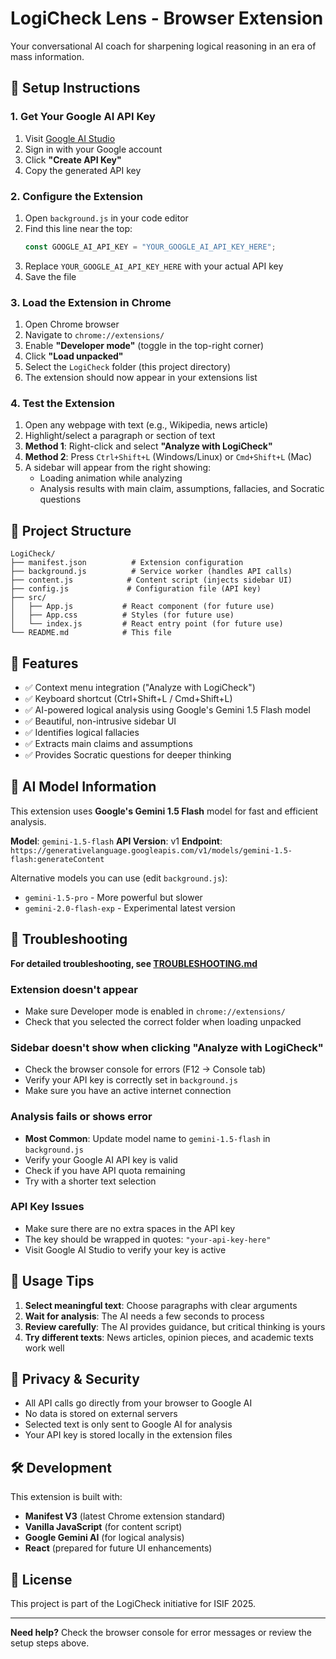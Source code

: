 # LogiCheck Lens - Browser Extension

Your conversational AI coach for sharpening logical reasoning in an era of mass information.

## 🚀 Setup Instructions

### 1. Get Your Google AI API Key

1. Visit [Google AI Studio](https://aistudio.google.com/app/apikey)
2. Sign in with your Google account
3. Click **"Create API Key"**
4. Copy the generated API key

### 2. Configure the Extension

1. Open `background.js` in your code editor
2. Find this line near the top:
   ```javascript
   const GOOGLE_AI_API_KEY = "YOUR_GOOGLE_AI_API_KEY_HERE";
   ```
3. Replace `YOUR_GOOGLE_AI_API_KEY_HERE` with your actual API key
4. Save the file

### 3. Load the Extension in Chrome

1. Open Chrome browser
2. Navigate to `chrome://extensions/`
3. Enable **"Developer mode"** (toggle in the top-right corner)
4. Click **"Load unpacked"**
5. Select the `LogiCheck` folder (this project directory)
6. The extension should now appear in your extensions list

### 4. Test the Extension

1. Open any webpage with text (e.g., Wikipedia, news article)
2. Highlight/select a paragraph or section of text
3. **Method 1**: Right-click and select **"Analyze with LogiCheck"**
4. **Method 2**: Press `Ctrl+Shift+L` (Windows/Linux) or `Cmd+Shift+L` (Mac)
5. A sidebar will appear from the right showing:
   - Loading animation while analyzing
   - Analysis results with main claim, assumptions, fallacies, and Socratic questions

## 📁 Project Structure

```
LogiCheck/
├── manifest.json          # Extension configuration
├── background.js          # Service worker (handles API calls)
├── content.js            # Content script (injects sidebar UI)
├── config.js             # Configuration file (API key)
├── src/
│   ├── App.js           # React component (for future use)
│   ├── App.css          # Styles (for future use)
│   └── index.js         # React entry point (for future use)
└── README.md            # This file
```

## 🎯 Features

- ✅ Context menu integration ("Analyze with LogiCheck")
- ✅ Keyboard shortcut (Ctrl+Shift+L / Cmd+Shift+L)
- ✅ AI-powered logical analysis using Google's Gemini 1.5 Flash model
- ✅ Beautiful, non-intrusive sidebar UI
- ✅ Identifies logical fallacies
- ✅ Extracts main claims and assumptions
- ✅ Provides Socratic questions for deeper thinking

## 🤖 AI Model Information

This extension uses **Google's Gemini 1.5 Flash** model for fast and efficient analysis. 

**Model**: `gemini-1.5-flash`
**API Version**: v1
**Endpoint**: `https://generativelanguage.googleapis.com/v1/models/gemini-1.5-flash:generateContent`

Alternative models you can use (edit `background.js`):
- `gemini-1.5-pro` - More powerful but slower
- `gemini-2.0-flash-exp` - Experimental latest version

## 🔧 Troubleshooting

**For detailed troubleshooting, see [TROUBLESHOOTING.md](TROUBLESHOOTING.md)**

### Extension doesn't appear
- Make sure Developer mode is enabled in `chrome://extensions/`
- Check that you selected the correct folder when loading unpacked

### Sidebar doesn't show when clicking "Analyze with LogiCheck"
- Check the browser console for errors (F12 → Console tab)
- Verify your API key is correctly set in `background.js`
- Make sure you have an active internet connection

### Analysis fails or shows error
- **Most Common**: Update model name to `gemini-1.5-flash` in `background.js`
- Verify your Google AI API key is valid
- Check if you have API quota remaining
- Try with a shorter text selection

### API Key Issues
- Make sure there are no extra spaces in the API key
- The key should be wrapped in quotes: `"your-api-key-here"`
- Visit Google AI Studio to verify your key is active

## 📝 Usage Tips

1. **Select meaningful text**: Choose paragraphs with clear arguments
2. **Wait for analysis**: The AI needs a few seconds to process
3. **Review carefully**: The AI provides guidance, but critical thinking is yours
4. **Try different texts**: News articles, opinion pieces, and academic texts work well

## 🔐 Privacy & Security

- All API calls go directly from your browser to Google AI
- No data is stored on external servers
- Selected text is only sent to Google AI for analysis
- Your API key is stored locally in the extension files

## 🛠️ Development

This extension is built with:
- **Manifest V3** (latest Chrome extension standard)
- **Vanilla JavaScript** (for content script)
- **Google Gemini AI** (for logical analysis)
- **React** (prepared for future UI enhancements)

## 📄 License

This project is part of the LogiCheck initiative for ISIF 2025.

---

**Need help?** Check the browser console for error messages or review the setup steps above.
